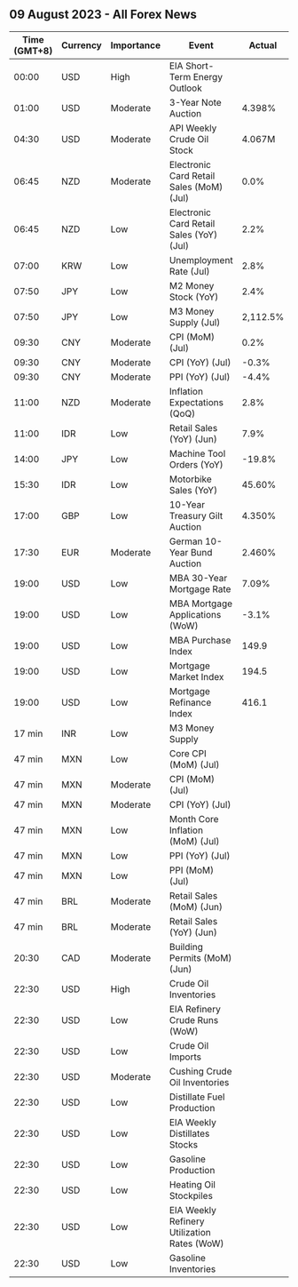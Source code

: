## 09 August 2023 - All Forex News

| Time (GMT+8) | Currency | Importance | Event | Actual | Forecast | Previous |
|------|----------|------------|-------|--------|----------|----------|
| 00:00 | USD | High | EIA Short-Term Energy Outlook |  |  |  |
| 01:00 | USD | Moderate | 3-Year Note Auction | 4.398% |  | 4.534% |
| 04:30 | USD | Moderate | API Weekly Crude Oil Stock | 4.067M | -0.233M | -15.400M |
| 06:45 | NZD | Moderate | Electronic Card Retail Sales (MoM) (Jul) | 0.0% | 0.0% | 0.9% |
| 06:45 | NZD | Low | Electronic Card Retail Sales (YoY) (Jul) | 2.2% | 9.8% | 4.2% |
| 07:00 | KRW | Low | Unemployment Rate (Jul) | 2.8% | 2.5% | 2.6% |
| 07:50 | JPY | Low | M2 Money Stock (YoY) | 2.4% | 2.5% | 2.6% |
| 07:50 | JPY | Low | M3 Money Supply (Jul) | 2,112.5% |  | 2,111.1% |
| 09:30 | CNY | Moderate | CPI (MoM) (Jul) | 0.2% | -0.1% | -0.2% |
| 09:30 | CNY | Moderate | CPI (YoY) (Jul) | -0.3% | -0.4% | 0.0% |
| 09:30 | CNY | Moderate | PPI (YoY) (Jul) | -4.4% | -4.1% | -5.4% |
| 11:00 | NZD | Moderate | Inflation Expectations (QoQ) | 2.8% |  | 2.8% |
| 11:00 | IDR | Low | Retail Sales (YoY) (Jun) | 7.9% |  | -4.5% |
| 14:00 | JPY | Low | Machine Tool Orders (YoY) | -19.8% | -21.7% | -22.2% |
| 15:30 | IDR | Low | Motorbike Sales (YoY) | 45.60% |  | 66.60% |
| 17:00 | GBP | Low | 10-Year Treasury Gilt Auction | 4.350% |  | 4.595% |
| 17:30 | EUR | Moderate | German 10-Year Bund Auction | 2.460% |  | 2.640% |
| 19:00 | USD | Low | MBA 30-Year Mortgage Rate | 7.09% |  | 6.93% |
| 19:00 | USD | Low | MBA Mortgage Applications (WoW) | -3.1% |  | -3.0% |
| 19:00 | USD | Low | MBA Purchase Index | 149.9 |  | 154.1 |
| 19:00 | USD | Low | Mortgage Market Index | 194.5 |  | 200.7 |
| 19:00 | USD | Low | Mortgage Refinance Index | 416.1 |  | 433.6 |
| 17 min | INR | Low | M3 Money Supply |  |  | 10.7% |
| 47 min | MXN | Low | Core CPI (MoM) (Jul) |  | 0.42% | 0.30% |
| 47 min | MXN | Moderate | CPI (MoM) (Jul) |  | 0.49% | 0.10% |
| 47 min | MXN | Moderate | CPI (YoY) (Jul) |  | 4.79% | 5.06% |
| 47 min | MXN | Low | Month Core Inflation (MoM) (Jul) |  | 6.68% | 6.89% |
| 47 min | MXN | Low | PPI (YoY) (Jul) |  |  | -0.90% |
| 47 min | MXN | Low | PPI (MoM) (Jul) |  |  | -0.30% |
| 47 min | BRL | Moderate | Retail Sales (MoM) (Jun) |  | 0.4% | -1.0% |
| 47 min | BRL | Moderate | Retail Sales (YoY) (Jun) |  | 0.4% | -1.0% |
| 20:30 | CAD | Moderate | Building Permits (MoM) (Jun) |  | -3.5% | 10.5% |
| 22:30 | USD | High | Crude Oil Inventories |  | 0.567M | -17.049M |
| 22:30 | USD | Low | EIA Refinery Crude Runs (WoW) |  |  | 0.039M |
| 22:30 | USD | Low | Crude Oil Imports |  | 2.173M | -0.391M |
| 22:30 | USD | Moderate | Cushing Crude Oil Inventories |  | -1.783M | -1.259M |
| 22:30 | USD | Low | Distillate Fuel Production |  | 0.000M | 0.080M |
| 22:30 | USD | Low | EIA Weekly Distillates Stocks |  | 0.006M | -0.796M |
| 22:30 | USD | Low | Gasoline Production |  | -0.056M | 0.341M |
| 22:30 | USD | Low | Heating Oil Stockpiles |  | 0.361M | 0.230M |
| 22:30 | USD | Low | EIA Weekly Refinery Utilization Rates (WoW) |  |  | -0.7% |
| 22:30 | USD | Low | Gasoline Inventories |  | -0.008M | 1.480M |

